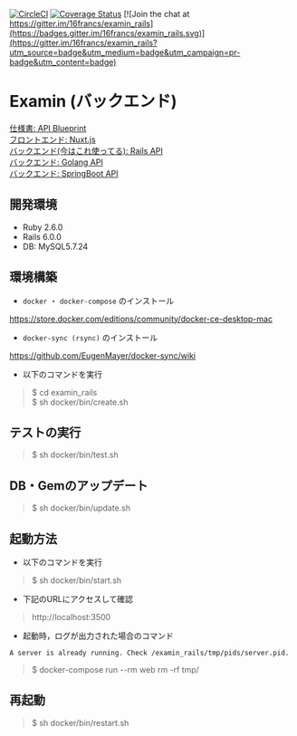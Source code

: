 [![CircleCI](https://circleci.com/gh/16francs/examin_rails.svg?style=shield)](https://circleci.com/gh/16francs/examin_rails)
[![Coverage Status](https://coveralls.io/repos/github/16francs/examin_rails/badge.svg?branch=master)](https://coveralls.io/github/16francs/examin_rails?branch=master)
[![Join the chat at https://gitter.im/16francs/examin_rails](https://badges.gitter.im/16francs/examin_rails.svg)](https://gitter.im/16francs/examin_rails?utm_source=badge&utm_medium=badge&utm_campaign=pr-badge&utm_content=badge)

# Examin (バックエンド)

[仕様書: API Blueprint](https://github.com/16francs/examin_blueprint)     
[フロントエンド: Nuxt.js](https://github.com/16francs/examin_vue)     
[バックエンド(今はこれ使ってる): Rails API](https://github.com/16francs/examin_rails)   
[バックエンド: Golang API](https://github.com/16francs/examin_go)   
[バックエンド: SpringBoot API](https://github.com/16francs/examin_boot)

## 開発環境

* Ruby 2.6.0
* Rails 6.0.0
* DB: MySQL5.7.24

## 環境構築

* `docker` ・ `docker-compose` のインストール

https://store.docker.com/editions/community/docker-ce-desktop-mac

* `docker-sync (rsync)` のインストール

https://github.com/EugenMayer/docker-sync/wiki

* 以下のコマンドを実行

> $ cd examin_rails      
> $ sh docker/bin/create.sh

## テストの実行

> $ sh docker/bin/test.sh

## DB・Gemのアップデート

> $ sh docker/bin/update.sh

## 起動方法

* 以下のコマンドを実行

> $ sh docker/bin/start.sh

* 下記のURLにアクセスして確認

> http://localhost:3500

* 起動時，ログが出力された場合のコマンド

`A server is already running. Check /examin_rails/tmp/pids/server.pid.` 

> $ docker-compose run --rm web rm -rf tmp/

## 再起動

> $ sh docker/bin/restart.sh
